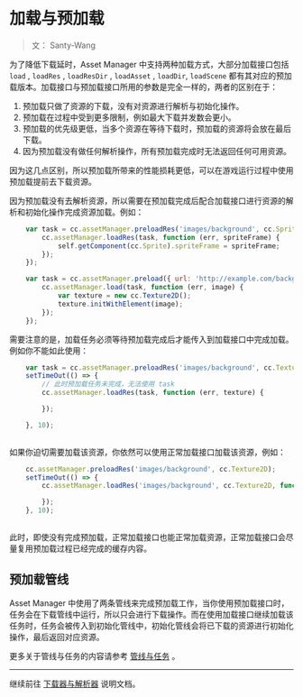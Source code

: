 # 加载与预加载

> 文： Santy-Wang

为了降低下载延时，Asset Manager 中支持两种加载方式，大部分加载接口包括 `load` , `loadRes` , `loadResDir` , `loadAsset` , `loadDir`, `loadScene` 都有其对应的预加载版本。加载接口与预加载接口所用的参数是完全一样的，两者的区别在于：

1. 预加载只做了资源的下载，没有对资源进行解析与初始化操作。
2. 预加载在过程中受到更多限制，例如最大下载并发数会更小。
3. 预加载的优先级更低，当多个资源在等待下载时，预加载的资源将会放在最后下载。
4. 因为预加载没有做任何解析操作，所有预加载完成时无法返回任何可用资源。

因为这几点区别，所以预加载所带来的性能损耗更低，可以在游戏运行过程中使用预加载提前去下载资源。

因为预加载没有去解析资源，所以需要在预加载完成后配合加载接口进行资源的解析和初始化操作完成资源加载。例如：

```js
    var task = cc.assetManager.preloadRes('images/background', cc.SpriteFrame, function (err) {
        cc.assetManager.loadRes(task, function (err, spriteFrame) {
            self.getComponent(cc.Sprite).spriteFrame = spriteFrame;
        });
    });

    var task = cc.assetManager.preload({ url: 'http://example.com/background.jpg' }, function (err) {
        cc.assetManager.load(task, function (err, image) {
            var texture = new cc.Texture2D();
            texture.initWithElement(image);
        });
    });
```

需要注意的是，加载任务必须等待预加载完成后才能传入到加载接口中完成加载。例如你不能如此使用：

```js
    var task = cc.assetManager.preloadRes('images/background', cc.Texture2D);
    setTimeOut(() => {
        // 此时预加载任务未完成，无法使用 task
        cc.assetManager.loadRes(task, function (err, texture) {

        });

    }, 10);
    
```

如果你迫切需要加载该资源，你依然可以使用正常加载接口加载该资源，例如：

```js
    cc.assetManager.preloadRes('images/background', cc.Texture2D);
    setTimeOut(() => {
        cc.assetManager.loadRes('images/background', cc.Texture2D, function (err, texture) {

        });
    }, 10);
    
```

此时，即使没有完成预加载，正常加载接口也能正常加载资源，正常加载接口会尽量复用预加载过程已经完成的缓存内容。

## 预加载管线

Asset Manager 中使用了两条管线来完成预加载工作，当你使用预加载接口时，任务会在下载管线中运行，所以只会进行下载操作。而在使用加载接口继续加载该任务时，任务会被传入到初始化管线中，初始化管线会将已下载的资源进行初始化操作，最后返回对应资源。

更多关于管线与任务的内容请参考 [管线与任务](pipeline-task.md) 。

---

继续前往 [下载器与解析器](downloader-parser.md) 说明文档。